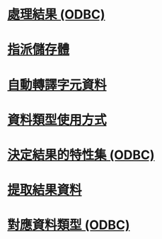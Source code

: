 # [處理結果 (ODBC)](processing-results-odbc.md)
# [指派儲存體](assigning-storage.md)
# [自動轉譯字元資料](autotranslation-of-character-data.md)
# [資料類型使用方式](data-type-usage.md)
# [決定結果的特性集 (ODBC)](determining-the-characteristics-of-a-result-set-odbc.md)
# [提取結果資料](fetching-result-data.md)
# [對應資料類型 (ODBC)](mapping-data-types-odbc.md)
